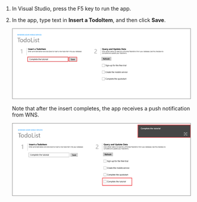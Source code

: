 
1. In Visual Studio, press the F5 key to run the app.

2. In the app, type text in **Insert a TodoItem**, and then click **Save**.

   	![](./media/mobile-services-windows-store-test-push/mobile-quickstart-push1.png)

   	Note that after the insert completes, the app receives a push notification from WNS.

   	![](./media/mobile-services-windows-store-test-push/mobile-quickstart-push2.png)
